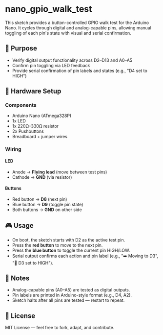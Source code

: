 # nano_gpio_walk_test

This sketch provides a button-controlled GPIO walk test for the Arduino Nano. It cycles through digital and analog-capable pins, allowing manual toggling of each pin's state with visual and serial confirmation.

## 🎯 Purpose

- Verify digital output functionality across D2–D13 and A0–A5
- Confirm pin toggling via LED feedback
- Provide serial confirmation of pin labels and states (e.g., "D4 set to HIGH")

## 🧪 Hardware Setup

### Components
- Arduino Nano (ATmega328P)
- 1x LED
- 1x 220Ω–330Ω resistor
- 2x Pushbuttons
- Breadboard + jumper wires

### Wiring

#### LED
- Anode → **Flying lead** (move between test pins)
- Cathode → **GND** (via resistor)

#### Buttons
- Red button → **D8** (next pin)
- Blue button → **D9** (toggle pin state)
- Both buttons → **GND** on other side

## 🎮 Usage

- On boot, the sketch starts with D2 as the active test pin.
- Press the **red button** to move to the next pin.
- Press the **blue button** to toggle the current pin HIGH/LOW.
- Serial output confirms each action and pin label (e.g., "➡️ Moving to D3", "🔘 D3 set to HIGH").

## 📌 Notes

- Analog-capable pins (A0–A5) are tested as digital outputs.
- Pin labels are printed in Arduino-style format (e.g., D4, A2).
- Sketch halts after all pins are tested — restart to repeat.

## 📜 License

MIT License — feel free to fork, adapt, and contribute.